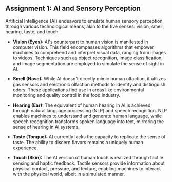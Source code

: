 ## Assignment 1: AI and Sensory Perception

Artificial Intelligence (AI) endeavors to emulate human sensory perception through various technological means, akin to the five senses: vision, smell, hearing, taste, and touch.

- **Vision (Eyes):** AI's counterpart to human vision is manifested in computer vision. This field encompasses algorithms that empower machines to comprehend and interpret visual data, ranging from images to videos. Techniques such as object recognition, image classification, and image segmentation are employed to simulate the sense of sight in AI.

- **Smell (Nose):** While AI doesn't directly mimic human olfaction, it utilizes gas sensors and electronic olfaction methods to identify and distinguish odors. These applications find use in areas like environmental monitoring and quality control in the food industry.

- **Hearing (Ear):** The equivalent of human hearing in AI is achieved through natural language processing (NLP) and speech recognition. NLP enables machines to understand and generate human language, while speech recognition transforms spoken language into text, mirroring the sense of hearing in AI systems.

- **Taste (Tongue):** AI currently lacks the capacity to replicate the sense of taste. The ability to discern flavors remains a uniquely human experience.

- **Touch (Skin):** The AI version of human touch is realized through tactile sensing and haptic feedback. Tactile sensors provide information about physical contact, pressure, and texture, enabling machines to interact with the physical world, albeit in a simulated manner.
